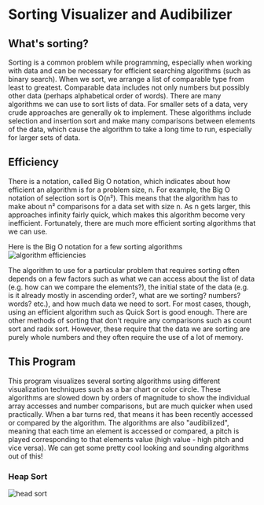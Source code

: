 # Sorting Visualizer and Audibilizer

## What's sorting?
Sorting is a common problem while programming, especially when working with data and can be necessary for efficient searching algorithms (such as binary search). When we sort, we arrange a list of comparable type from least to greatest. Comparable data includes not only numbers but possibly other data (perhaps alphabetical order of words). There are many algorithms we can use to sort lists of data. For smaller sets of a data, very crude approaches are generally ok to implement. These algorithms include selection and insertion sort and make many comparisons between elements of the data, which cause the algorithm to take a long time to run, especially for larger sets of data.

## Efficiency
There is a notation, called Big O notation, which indicates about how efficient an algorithm is for a problem size, n. For example, the Big O notation of selection sort is O(n²). This means that the algorithm has to make about n² comparisons for a data set with size n. As n gets larger, this approaches infinity fairly quick, which makes this algorithm become very inefficient. Fortunately, there are much more efficient sorting algorithms that we can use.

Here is the Big O notation for a few sorting algorithms
![algorithm efficiencies](https://i.ibb.co/mqwhSjX/sorting-complexitychart.png)

The algorithm to use for a particular problem that requires sorting often depends on a few factors such as what we can access about the list of data (e.g. how can we compare the elements?), the initial state of the data (e.g. is it already mostly in ascending order?, what are we sorting? numbers? words? etc.), and how much data we need to sort. For most cases, though, using an efficient algorithm such as Quick Sort is good enough. There are other methods of sorting that don't require any comparisons such as count sort and radix sort. However, these require that the data we are sorting are purely whole numbers and they often require the use of a lot of memory.

## This Program
This program visualizes several sorting algorithms using different visualization techniques such as a bar chart or color circle. These algorithms are slowed down by orders of magnitude to show the individual array accesses and number comparisons, but are much quicker when used practically. When a bar turns red, that means it has been recently accessed or compared by the algorithm. The algorithms are also "audibilized", meaning that each time an element is accessed or compared, a pitch is played corresponding to that elements value (high value - high pitch and vice versa). We can get some pretty cool looking and sounding algorithms out of this!

### Heap Sort
![head sort](https://youtu.be/xgHGcsPthPM)

### 
